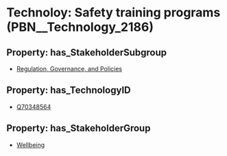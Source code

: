# Technoloy: __Safety training programs__ (PBN__Technology_2186)

## Property: has_StakeholderSubgroup

* [Regulation, Governance, and Policies](PBN__TechSubgroup_66)

## Property: has_TechnologyID

* [Q70348564](Q70348564)

## Property: has_StakeholderGroup

* [Wellbeing](PBN__TechGroup_2)

